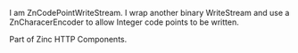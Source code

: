 I am ZnCodePointWriteStream.
I wrap another binary WriteStream and use a ZnCharacerEncoder to allow Integer code points to be written.

Part of Zinc HTTP Components.